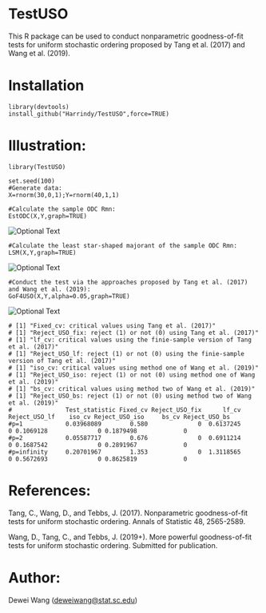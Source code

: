 # TestUSO

This R package can be used to conduct nonparametric goodness-of-fit tests for uniform stochastic ordering proposed by Tang et al. (2017) and Wang et al. (2019).

# Installation

    library(devtools)
    install_github("Harrindy/TestUSO",force=TRUE) 

# Illustration:

    library(TestUSO)
    
    set.seed(100)
    #Generate data:
    X=rnorm(30,0,1);Y=rnorm(40,1,1)  

    #Calculate the sample ODC Rmn:
    EstODC(X,Y,graph=TRUE)    
    
   ![Optional Text](../master/Rmn.png)
   
    #Calculate the least star-shaped majorant of the sample ODC Rmn:
    LSM(X,Y,graph=TRUE) 
   
   ![Optional Text](../master/MRmn.png)
    
    #Conduct the test via the approaches proposed by Tang et al. (2017) and Wang et al. (2019):
    GoF4USO(X,Y,alpha=0.05,graph=TRUE) 
    
   ![Optional Text](../master/NewMethods.png)
    
    # [1] "Fixed_cv: critical values using Tang et al. (2017)"
    # [1] "Reject_USO_fix: reject (1) or not (0) using Tang et al. (2017)"
    # [1] "lf_cv: critical values using the finie-sample version of Tang et al. (2017)"
    # [1] "Reject_USO_lf: reject (1) or not (0) using the finie-sample version of Tang et al. (2017)"
    # [1] "iso_cv: critical values using method one of Wang et al. (2019)"
    # [1] "Reject_USO_iso: reject (1) or not (0) using method one of Wang et al. (2019)"
    # [1] "bs_cv: critical values using method two of Wang et al. (2019)"
    # [1] "Reject_USO_bs: reject (1) or not (0) using method two of Wang et al. (2019)"
    #               Test_statistic Fixed_cv Reject_USO_fix      lf_cv Reject_USO_lf    iso_cv Reject_USO_iso     bs_cv Reject_USO_bs
    #p=1            0.03968089        0.580              0  0.6137245             0 0.1069128              0 0.1879498             0
    #p=2            0.05587717        0.676              0  0.6911214             0 0.1687542              0 0.2891967             0
    #p=infinity     0.20701967        1.353              0  1.3118565             0 0.5672693              0 0.8625819             0

# References:

Tang, C., Wang, D., and Tebbs, J. (2017). Nonparametric goodness-of-fit tests for uniform stochastic ordering. Annals of Statistic 48, 2565-2589.

Wang, D., Tang, C., and Tebbs, J. (2019+). More powerful goodness-of-fit tests for uniform stochastic ordering. Submitted for publication.

# Author:
Dewei Wang (deweiwang@stat.sc.edu)
